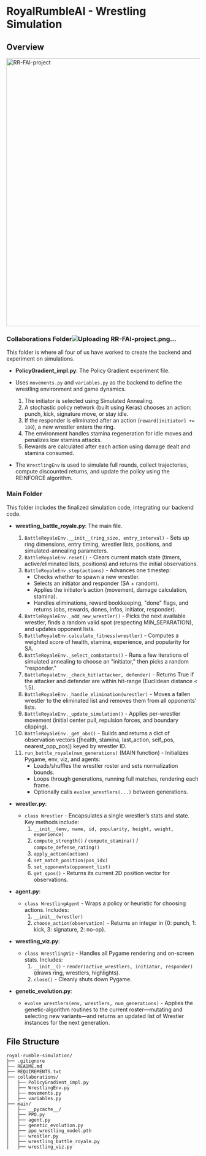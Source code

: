 # RoyalRumbleAI - Wrestling Simulation

## Overview

<img width="699" alt="RR-FAI-project" src="https://github.com/user-attachments/assets/199d21c8-a812-41be-a290-cf5f76ca60e4" />

### Collaborations Folder![Uploading RR-FAI-project.png…]()

This folder is where all four of us have worked to create the backend and experiment on simulations.

- **PolicyGradient_impl.py**: The Policy Gradient experiment file.

- Uses `movements.py` and `variables.py` as the backend to define the wrestling environment and game dynamics.

  1. The initiator is selected using Simulated Annealing.
  2. A stochastic policy network (built using Keras) chooses an action: punch, kick, signature move, or stay idle.
  3. If the responder is eliminated after an action (`reward[initiator] += 100`), a new wrestler enters the ring.
  4. The environment handles stamina regeneration for idle moves and penalizes low stamina attacks.
  5. Rewards are calculated after each action using damage dealt and stamina consumed.

- The `WrestlingEnv` is used to simulate full rounds, collect trajectories, compute discounted returns, and update the policy using the REINFORCE algorithm.

### Main Folder

This folder includes the finalized simulation code, integrating our backend code.

- **wrestling_battle_royale.py**: The main file.

   1. `BattleRoyaleEnv.__init__(ring_size, entry_interval)` - Sets up ring dimensions, entry timing, wrestler lists, positions, and simulated-annealing parameters.
   2. `BattleRoyaleEnv.reset()` - Clears current match state (timers, active/eliminated lists, positions) and returns the initial observations.
   3. `BattleRoyaleEnv.step(actions)` - Advances one timestep:
      - Checks whether to spawn a new wrestler.
      - Selects an initiator and responder (SA + random).
      - Applies the initiator’s action (movement, damage calculation, stamina).
      - Handles eliminations, reward bookkeeping, "done" flags, and returns (obs, rewards, dones, infos, initiator, responder).
   4. `BattleRoyaleEnv._add_new_wrestler()` - Picks the next available wrestler, finds a random valid spot (respecting MIN_SEPARATION), and updates opponent lists.
   5. `BattleRoyaleEnv.calculate_fitness(wrestler)` - Computes a weighted score of health, stamina, experience, and popularity for SA.
   6. `BattleRoyaleEnv._select_combatants()` - Runs a few iterations of simulated annealing to choose an "initiator," then picks a random "responder."
   7. `BattleRoyaleEnv._check_hit(attacker, defender)` - Returns True if the attacker and defender are within hit-range (Euclidean distance &lt; 1.5).
   8. `BattleRoyaleEnv._handle_elimination(wrestler)` - Moves a fallen wrestler to the eliminated list and removes them from all opponents’ lists.
   9. `BattleRoyaleEnv._update_simulation()` - Applies per-wrestler movement (initial center pull, repulsion forces, and boundary clipping).
  10. `BattleRoyaleEnv._get_obs()` - Builds and returns a dict of observation vectors (\[health, stamina, last_action, self_pos, nearest_opp_pos\]) keyed by wrestler ID.
  11. `run_battle_royale(num_generations)` (MAIN function) - Initializes Pygame, env, viz, and agents:
      - Loads/shuffles the wrestler roster and sets normalization bounds.
      - Loops through generations, running full matches, rendering each frame.
      - Optionally calls `evolve_wrestlers(...)` between generations.

- **wrestler.py**:

  - `class Wrestler` - Encapsulates a single wrestler’s stats and state. Key methods include:
    1. `__init__(env, name, id, popularity, height, weight, experience)`
    2. `compute_strength()` / `compute_stamina()` / `compute_defense_rating()`
    3. `apply_action(action)`
    4. `set_match_position(pos_idx)`
    5. `set_opponents(opponent_list)`
    6. `get_qpos()` - Returns its current 2D position vector for observations.

- **agent.py**:

  - `class WrestlingAgent` - Wraps a policy or heuristic for choosing actions. Includes:
    1. `__init__(wrestler)`
    2. `choose_action(observation)` - Returns an integer in {0: punch, 1: kick, 3: signature, 2: no-op}.

- **wrestling_viz.py**:

  - `class WrestlingViz` - Handles all Pygame rendering and on-screen stats. Includes:
    1. `__init__()` - `render(active_wrestlers, initiator, responder)` (draws ring, wrestlers, highlights).
    2. `close()` - Cleanly shuts down Pygame.

- **genetic_evolution.py**:

  - `evolve_wrestlers(env, wrestlers, num_generations)` - Applies the genetic-algorithm routines to the current roster—mutating and selecting new variants—and returns an updated list of Wrestler instances for the next generation.

## File Structure

```
royal-rumble-simulation/
├── .gitignore
├── README.md
├── REQUIREMENTS.txt
├── collaborations/
│   ├── PolicyGradient_impl.py
│   ├── WrestlingEnv.py
│   ├── movements.py
│   ├── variables.py
├── main/
│   ├── __pycache__/
│   ├── PPO.py
│   ├── agent.py
│   ├── genetic_evolution.py
│   ├── ppo_wrestling_model.pth
│   ├── wrestler.py
│   ├── wrestling_battle_royale.py
│   ├── wrestling_viz.py
```

